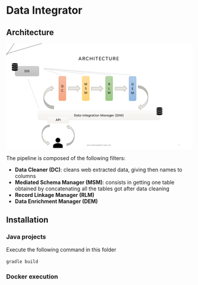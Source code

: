 # Data Integrator

## Architecture

![architecture](./architecture.png)

The pipeline is composed of the following filters:
- **Data Cleaner (DC)**: cleans web extracted data, giving then names to columns
- **Mediated Schema Manager (MSM)**: consists in getting one table obtained by concatenating all the tables got after data cleaning
- **Record Linkage Manager (RLM)**
- **Data Enrichment Manager (DEM)**

## Installation

### Java projects

Execute the following command in this folder

```gradle build```


### Docker execution

